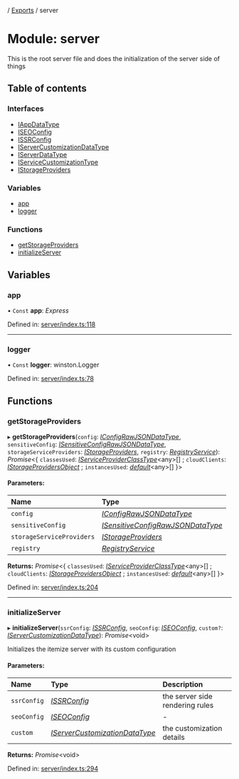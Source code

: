[](../README.md) / [Exports](../modules.md) / server

# Module: server

This is the root server file and does the initialization
of the server side of things

## Table of contents

### Interfaces

- [IAppDataType](../interfaces/server.iappdatatype.md)
- [ISEOConfig](../interfaces/server.iseoconfig.md)
- [ISSRConfig](../interfaces/server.issrconfig.md)
- [IServerCustomizationDataType](../interfaces/server.iservercustomizationdatatype.md)
- [IServerDataType](../interfaces/server.iserverdatatype.md)
- [IServiceCustomizationType](../interfaces/server.iservicecustomizationtype.md)
- [IStorageProviders](../interfaces/server.istorageproviders.md)

### Variables

- [app](server.md#app)
- [logger](server.md#logger)

### Functions

- [getStorageProviders](server.md#getstorageproviders)
- [initializeServer](server.md#initializeserver)

## Variables

### app

• `Const` **app**: *Express*

Defined in: [server/index.ts:118](https://github.com/onzag/itemize/blob/0569bdf2/server/index.ts#L118)

___

### logger

• `Const` **logger**: winston.Logger

Defined in: [server/index.ts:78](https://github.com/onzag/itemize/blob/0569bdf2/server/index.ts#L78)

## Functions

### getStorageProviders

▸ **getStorageProviders**(`config`: [*IConfigRawJSONDataType*](../interfaces/config.iconfigrawjsondatatype.md), `sensitiveConfig`: [*ISensitiveConfigRawJSONDataType*](../interfaces/config.isensitiveconfigrawjsondatatype.md), `storageServiceProviders`: [*IStorageProviders*](../interfaces/server.istorageproviders.md), `registry`: [*RegistryService*](../classes/server_services_registry.registryservice.md)): *Promise*<{ `classesUsed`: [*IServiceProviderClassType*](../interfaces/server_services.iserviceproviderclasstype.md)<any\>[] ; `cloudClients`: [*IStorageProvidersObject*](../interfaces/server_services_base_storageprovider.istorageprovidersobject.md) ; `instancesUsed`: [*default*](../classes/server_services_base_storageprovider.default.md)<any\>[]  }\>

#### Parameters:

Name | Type |
:------ | :------ |
`config` | [*IConfigRawJSONDataType*](../interfaces/config.iconfigrawjsondatatype.md) |
`sensitiveConfig` | [*ISensitiveConfigRawJSONDataType*](../interfaces/config.isensitiveconfigrawjsondatatype.md) |
`storageServiceProviders` | [*IStorageProviders*](../interfaces/server.istorageproviders.md) |
`registry` | [*RegistryService*](../classes/server_services_registry.registryservice.md) |

**Returns:** *Promise*<{ `classesUsed`: [*IServiceProviderClassType*](../interfaces/server_services.iserviceproviderclasstype.md)<any\>[] ; `cloudClients`: [*IStorageProvidersObject*](../interfaces/server_services_base_storageprovider.istorageprovidersobject.md) ; `instancesUsed`: [*default*](../classes/server_services_base_storageprovider.default.md)<any\>[]  }\>

Defined in: [server/index.ts:204](https://github.com/onzag/itemize/blob/0569bdf2/server/index.ts#L204)

___

### initializeServer

▸ **initializeServer**(`ssrConfig`: [*ISSRConfig*](../interfaces/server.issrconfig.md), `seoConfig`: [*ISEOConfig*](../interfaces/server.iseoconfig.md), `custom?`: [*IServerCustomizationDataType*](../interfaces/server.iservercustomizationdatatype.md)): *Promise*<void\>

Initializes the itemize server with its custom configuration

#### Parameters:

Name | Type | Description |
:------ | :------ | :------ |
`ssrConfig` | [*ISSRConfig*](../interfaces/server.issrconfig.md) | the server side rendering rules   |
`seoConfig` | [*ISEOConfig*](../interfaces/server.iseoconfig.md) | - |
`custom` | [*IServerCustomizationDataType*](../interfaces/server.iservercustomizationdatatype.md) | the customization details   |

**Returns:** *Promise*<void\>

Defined in: [server/index.ts:294](https://github.com/onzag/itemize/blob/0569bdf2/server/index.ts#L294)

